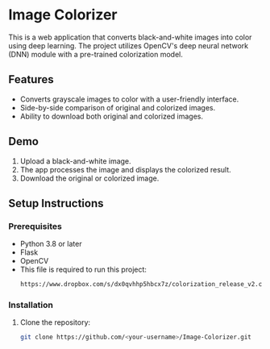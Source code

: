 # Image Colorizer

This is a web application that converts black-and-white images into color using deep learning. The project utilizes OpenCV's deep neural network (DNN) module with a pre-trained colorization model.

## Features
- Converts grayscale images to color with a user-friendly interface.
- Side-by-side comparison of original and colorized images.
- Ability to download both original and colorized images.

## Demo
1. Upload a black-and-white image.
2. The app processes the image and displays the colorized result.
3. Download the original or colorized image.

## Setup Instructions

### Prerequisites
- Python 3.8 or later
- Flask
- OpenCV
- This file is required to run this project:
  ```bash
  https://www.dropbox.com/s/dx0qvhhp5hbcx7z/colorization_release_v2.caffemodel?dl=1 


### Installation
1. Clone the repository:
   ```bash
   git clone https://github.com/<your-username>/Image-Colorizer.git
